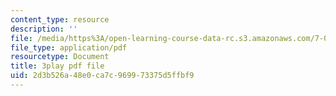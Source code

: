 ```yaml
---
content_type: resource
description: ''
file: /media/https%3A/open-learning-course-data-rc.s3.amazonaws.com/7-01sc-fundamentals-of-biology-fall-2011/2d3b526a48e0ca7c969973375d5ffbf9_3edzxv_mYZk.pdf
file_type: application/pdf
resourcetype: Document
title: 3play pdf file
uid: 2d3b526a-48e0-ca7c-9699-73375d5ffbf9
---
```

